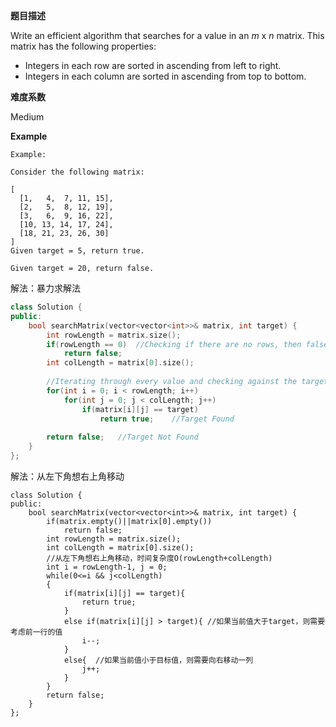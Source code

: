  **题目描述**   

Write an efficient algorithm that searches for a value in an *m* x *n* matrix. This matrix has the following properties:

- Integers in each row are sorted in ascending from left to right.
- Integers in each column are sorted in ascending from top to bottom.

 **难度系数**    

 Medium 

**Example**

```
Example:

Consider the following matrix:

[
  [1,   4,  7, 11, 15],
  [2,   5,  8, 12, 19],
  [3,   6,  9, 16, 22],
  [10, 13, 14, 17, 24],
  [18, 21, 23, 26, 30]
]
Given target = 5, return true.

Given target = 20, return false.
```

解法：暴力求解法

```c++
class Solution {
public:
    bool searchMatrix(vector<vector<int>>& matrix, int target) {
        int rowLength = matrix.size(); 
        if(rowLength == 0)  //Checking if there are no rows, then false
            return false;
        int colLength = matrix[0].size();
        
        //Iterating through every value and checking against the target
        for(int i = 0; i < rowLength; i++)
            for(int j = 0; j < colLength; j++)
                if(matrix[i][j] == target)
                    return true;    //Target Found
        
        return false;   //Target Not Found
    }
};
```

解法：从左下角想右上角移动

```
class Solution {
public:
    bool searchMatrix(vector<vector<int>>& matrix, int target) {
        if(matrix.empty()||matrix[0].empty())
            return false;
        int rowLength = matrix.size();
        int colLength = matrix[0].size();
        //从左下角想右上角移动，时间复杂度O(rowLength+colLength)
        int i = rowLength-1, j = 0;
        while(0<=i && j<colLength)
        {
            if(matrix[i][j] == target){
                return true;
            }
            else if(matrix[i][j] > target){ //如果当前值大于target，则需要考虑前一行的值
                i--;
            }
            else{  //如果当前值小于目标值，则需要向右移动一列
                j++;
            }
        }
        return false;
    }
};

```

